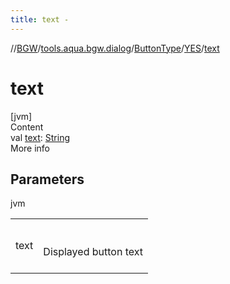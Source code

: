 ```yaml
---
title: text -
---
```

//[BGW](../../../../index.md)/[tools.aqua.bgw.dialog](../../index.md)/[ButtonType](../index.md)/[YES](index.md)/[text](text.md)



# text  
[jvm]  
Content  
val [text](text.md): [String](https://kotlinlang.org/api/latest/jvm/stdlib/kotlin/-string/index.html)  
More info  


## Parameters  
  
jvm  
  
| | |
|---|---|
| <a name="tools.aqua.bgw.dialog/ButtonType.YES/text/#/PointingToDeclaration/"></a>text| <a name="tools.aqua.bgw.dialog/ButtonType.YES/text/#/PointingToDeclaration/"></a><br><br>Displayed button text<br><br>|
  
  



